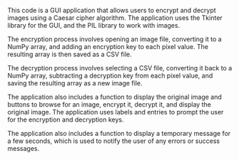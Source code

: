 This code is a GUI application that allows users to encrypt and decrypt images using a Caesar cipher algorithm. The application uses the Tkinter library for the GUI, and the PIL library to work with images.

The encryption process involves opening an image file, converting it to a NumPy array, and adding an encryption key to each pixel value. The resulting array is then saved as a CSV file.

The decryption process involves selecting a CSV file, converting it back to a NumPy array, subtracting a decryption key from each pixel value, and saving the resulting array as a new image file.

The application also includes a function to display the original image and buttons to browse for an image, encrypt it, decrypt it, and display the original image. The application uses labels and entries to prompt the user for the encryption and decryption keys.

The application also includes a function to display a temporary message for a few seconds, which is used to notify the user of any errors or success messages.

